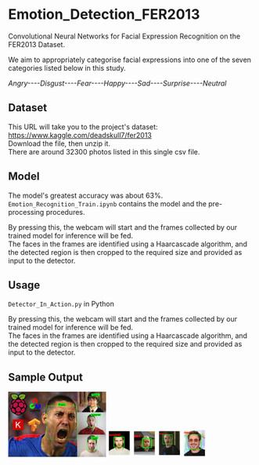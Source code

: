 # Emotion_Detection_FER2013
Convolutional Neural Networks for Facial Expression Recognition on the FER2013 Dataset.



We aim to appropriately categorise facial expressions into one of the seven categories listed below in this study.

*Angry----Disgust----Fear----Happy----Sad----Surprise----Neutral*

## Dataset

This URL will take you to the project's dataset: https://www.kaggle.com/deadskull7/fer2013  
Download the file, then unzip it.  
There are around 32300 photos listed in this single csv file.  

## Model

The model's greatest accuracy was about 63%.  
`Emotion_Recognition_Train.ipynb` contains the model and the pre-processing procedures.

By pressing this, the webcam will start and the frames collected by our trained model for inference will be fed.  
The faces in the frames are identified using a Haarcascade algorithm, and the detected region is then cropped to the required size and provided as input to the detector.

## Usage

`Detector_In_Action.py` in Python

By pressing this, the webcam will start and the frames collected by our trained model for inference will be fed.  
The faces in the frames are identified using a Haarcascade algorithm, and the detected region is then cropped to the required size and provided as input to the detector.

## Sample Output
<img src ='Angry.png' width = 200>
<img src ='Happy.png' width = 200>
